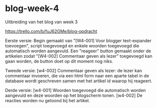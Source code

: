 # blog-week-4

Uitbreiding van het blog van week 3

https://trello.com/b/fuJ62GMe/blog-opdracht

Eerste versie: 
Begin gemaakt van "[W4-001] Voor blogger text-expander toevoegen", script toegevoegd en enkele woorden toegevoegd die automatisch worden aangevuld.
Een "reageer" button gemaakt onder de artikelen zodat "[W4-002] Commentaar geven als lezer" toegevoegd kan gaan worden, de button doet op dit moment nog niks.

Tweede versie:
[w4-002] Commentaar geven als lezer: de lezer kan commentaar invoeren, die via een html form naar een aparte tabel in de database wordt geschreven samen met het artikel id waarop hij reageert. 

Derde versie:
[w4-001] Woorden toegevoegd die automatisch worden aangevuld en deze woorden op het blogscherm tonen.
[w4-002] De reacties worden nu getoond bij het artikel.

